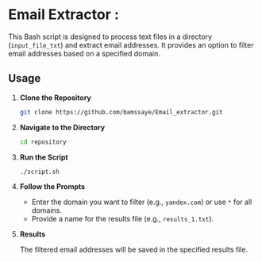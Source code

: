 # Email Extractor :

This Bash script is designed to process text files in a directory (`input_file_txt`) and extract email addresses. It provides an option to filter email addresses based on a specified domain.

## Usage

1. **Clone the Repository**

    ```bash
    git clone https://github.com/bamssaye/Email_extractor.git
    ```

2. **Navigate to the Directory**

    ```bash
    cd repository
    ```

3. **Run the Script**

    ```bash
    ./script.sh
    ```

4. **Follow the Prompts**

   - Enter the domain you want to filter (e.g., `yandex.com`) or use `*` for all domains.
   - Provide a name for the results file (e.g., `results_1.txt`).

5. **Results**

   The filtered email addresses will be saved in the specified results file.
